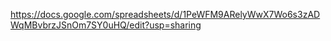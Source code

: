 https://docs.google.com/spreadsheets/d/1PeWFM9ARelyWwX7Wo6s3zADWqMBvbrzJSnOm7SY0uHQ/edit?usp=sharing
